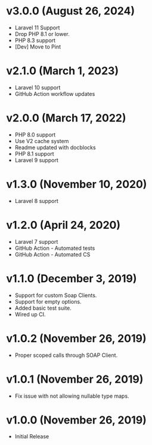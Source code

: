 # v3.0.0 (August 26, 2024)
 * Laravel 11 Support
 * Drop PHP 8.1 or lower.
 * PHP 8.3 support
 * [Dev] Move to Pint

# v2.1.0 (March 1, 2023)
 * Laravel 10 support
 * GitHub Action workflow updates

# v2.0.0 (March 17, 2022)
 * PHP 8.0 support
 * Use V2 cache system
 * Readme updated with docblocks
 * PHP 8.1 support
 * Laravel 9 support

# v1.3.0 (November 10, 2020)
 * Laravel 8 support

# v1.2.0 (April 24, 2020)
 * Laravel 7 support
 * GitHub Action - Automated tests
 * GitHub Action - Automated CS

# v1.1.0 (December 3, 2019)
 * Support for custom Soap Clients.
 * Support for empty options.
 * Added basic test suite.
 * Wired up CI.

# v1.0.2 (November 26, 2019)
 * Proper scoped calls through SOAP Client.

# v1.0.1 (November 26, 2019)
 * Fix issue with not allowing nullable type maps.

# v1.0.0 (November 26, 2019)
 * Initial Release
